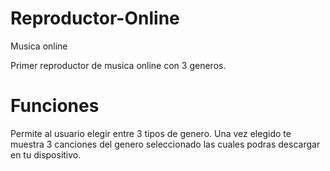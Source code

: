 # Reproductor-Online
Musica online



Primer reproductor de musica online con 3 generos.

# Funciones

Permite al usuario elegir entre 3 tipos de genero.
Una vez elegido te muestra 3 canciones del genero seleccionado las cuales
podras descargar en tu dispositivo.
